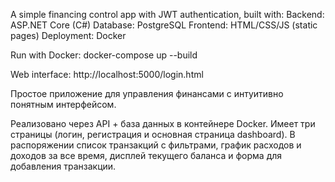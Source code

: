 A simple financing control app with JWT authentication, built with:
Backend: ASP.NET Core (C#)
Database: PostgreSQL
Frontend: HTML/CSS/JS (static pages)
Deployment: Docker

Run with Docker:
docker-compose up --build

Web interface: http://localhost:5000/login.html

Простое приложение для управления финансами с интуитивно понятным интерфейсом.

Реализовано через API + база данных в контейнере Docker. Имеет три страницы (логин, регистрация и основная страница dashboard). В распоряжении список транзакций с фильтрами, график расходов и доходов за все время, дисплей текущего баланса и форма для добавления транзакции.
